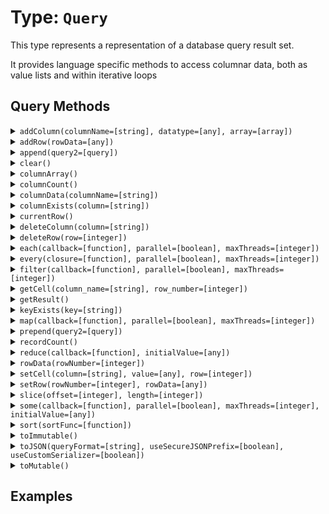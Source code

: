 [comment]: # (Note: This documentation is generated dynamically in the build process.  To modify the contents, change the javadoc on the type class, itself)

# Type: `Query`

This type represents a representation of a database query result set.

It provides language specific methods to access columnar data, both as value lists and within iterative loops

## Query Methods

<details>
<summary><code>addColumn(columnName=[string], datatype=[any], array=[array])</code></summary>
<p>Adds a column to a query and populates its rows with the contents of a one-dimensional array.

 Arguments:
<table>
<thead>
<tr>
<th>Argument</th>
<th>Type</th>
<th>Required</th>
<th>Default</th>
</tr>
</thead>
<tbody>

<tr>
<td>`columnName`</td>
<td>`string`</td>
<td>`true`</td>
<td>``</td>
</tr>

<tr>
<td>`datatype`</td>
<td>`any`</td>
<td>`false`</td>
<td>`Varchar`</td>
</tr>

<tr>
<td>`array`</td>
<td>`array`</td>
<td>`false`</td>
<td>`[]`</td>
</tr></tbody>
</table>

</p></details>
<details>
<summary><code>addRow(rowData=[any])</code></summary>
<p>Return new query

 Arguments:
<table>
<thead>
<tr>
<th>Argument</th>
<th>Type</th>
<th>Required</th>
<th>Default</th>
</tr>
</thead>
<tbody>

<tr>
<td>`rowData`</td>
<td>`any`</td>
<td>`false`</td>
<td>``</td>
</tr></tbody>
</table>

</p></details>
<details>
<summary><code>append(query2=[query])</code></summary>
<p>This function clears the query

 Arguments:
<table>
<thead>
<tr>
<th>Argument</th>
<th>Type</th>
<th>Required</th>
<th>Default</th>
</tr>
</thead>
<tbody>

<tr>
<td>`query2`</td>
<td>`query`</td>
<td>`true`</td>
<td>``</td>
</tr></tbody>
</table>

</p></details>
<details>
<summary><code>clear()</code></summary>
<p>This function clears the query
</p></details>
<details>
<summary><code>columnArray()</code></summary>
<p>This function returns the column array of a query.
</p></details>
<details>
<summary><code>columnCount()</code></summary>
<p>This function returns the number of columns in a query
</p></details>
<details>
<summary><code>columnData(columnName=[string])</code></summary>
<p>Returns the data in a query column.

 Arguments:
<table>
<thead>
<tr>
<th>Argument</th>
<th>Type</th>
<th>Required</th>
<th>Default</th>
</tr>
</thead>
<tbody>

<tr>
<td>`columnName`</td>
<td>`string`</td>
<td>`true`</td>
<td>``</td>
</tr></tbody>
</table>

</p></details>
<details>
<summary><code>columnExists(column=[string])</code></summary>
<p>This function returns true if the column exists in the query

 Arguments:
<table>
<thead>
<tr>
<th>Argument</th>
<th>Type</th>
<th>Required</th>
<th>Default</th>
</tr>
</thead>
<tbody>

<tr>
<td>`column`</td>
<td>`string`</td>
<td>`true`</td>
<td>``</td>
</tr></tbody>
</table>

</p></details>
<details>
<summary><code>currentRow()</code></summary>
<p>Returns the current row number
</p></details>
<details>
<summary><code>deleteColumn(column=[string])</code></summary>
<p>Deletes a column within a query object.

 Arguments:
<table>
<thead>
<tr>
<th>Argument</th>
<th>Type</th>
<th>Required</th>
<th>Default</th>
</tr>
</thead>
<tbody>

<tr>
<td>`column`</td>
<td>`string`</td>
<td>`true`</td>
<td>``</td>
</tr></tbody>
</table>

</p></details>
<details>
<summary><code>deleteRow(row=[integer])</code></summary>
<p>This function deletes a row from the query

 Arguments:
<table>
<thead>
<tr>
<th>Argument</th>
<th>Type</th>
<th>Required</th>
<th>Default</th>
</tr>
</thead>
<tbody>

<tr>
<td>`row`</td>
<td>`integer`</td>
<td>`true`</td>
<td>``</td>
</tr></tbody>
</table>

</p></details>
<details>
<summary><code>each(callback=[function], parallel=[boolean], maxThreads=[integer])</code></summary>
<p>Iterates over query rows and passes each row per iteration to a callback function

 Arguments:
<table>
<thead>
<tr>
<th>Argument</th>
<th>Type</th>
<th>Required</th>
<th>Default</th>
</tr>
</thead>
<tbody>

<tr>
<td>`callback`</td>
<td>`function`</td>
<td>`true`</td>
<td>``</td>
</tr>

<tr>
<td>`parallel`</td>
<td>`boolean`</td>
<td>`false`</td>
<td>`false`</td>
</tr>

<tr>
<td>`maxThreads`</td>
<td>`integer`</td>
<td>`false`</td>
<td>``</td>
</tr></tbody>
</table>

</p></details>
<details>
<summary><code>every(closure=[function], parallel=[boolean], maxThreads=[integer])</code></summary>
<p>Executes a callback/closure against every row in a query and returns true if the callback/closure returned true for every row.

 Arguments:
<table>
<thead>
<tr>
<th>Argument</th>
<th>Type</th>
<th>Required</th>
<th>Default</th>
</tr>
</thead>
<tbody>

<tr>
<td>`closure`</td>
<td>`function`</td>
<td>`true`</td>
<td>``</td>
</tr>

<tr>
<td>`parallel`</td>
<td>`boolean`</td>
<td>`false`</td>
<td>`false`</td>
</tr>

<tr>
<td>`maxThreads`</td>
<td>`integer`</td>
<td>`false`</td>
<td>``</td>
</tr></tbody>
</table>

</p></details>
<details>
<summary><code>filter(callback=[function], parallel=[boolean], maxThreads=[integer])</code></summary>
<p>Filters query rows specified in filter criteria

 Arguments:
<table>
<thead>
<tr>
<th>Argument</th>
<th>Type</th>
<th>Required</th>
<th>Default</th>
</tr>
</thead>
<tbody>

<tr>
<td>`callback`</td>
<td>`function`</td>
<td>`true`</td>
<td>``</td>
</tr>

<tr>
<td>`parallel`</td>
<td>`boolean`</td>
<td>`false`</td>
<td>`false`</td>
</tr>

<tr>
<td>`maxThreads`</td>
<td>`integer`</td>
<td>`false`</td>
<td>``</td>
</tr></tbody>
</table>

</p></details>
<details>
<summary><code>getCell(column_name=[string], row_number=[integer])</code></summary>
<p>This function maps the query to a new query.

 Arguments:
<table>
<thead>
<tr>
<th>Argument</th>
<th>Type</th>
<th>Required</th>
<th>Default</th>
</tr>
</thead>
<tbody>

<tr>
<td>`column_name`</td>
<td>`string`</td>
<td>`true`</td>
<td>``</td>
</tr>

<tr>
<td>`row_number`</td>
<td>`integer`</td>
<td>`false`</td>
<td>``</td>
</tr></tbody>
</table>

</p></details>
<details>
<summary><code>getResult()</code></summary>
<p>Returns the metadata of a query.
</p></details>
<details>
<summary><code>keyExists(key=[string])</code></summary>
<p>This function returns true if the key exists in the query

 Arguments:
<table>
<thead>
<tr>
<th>Argument</th>
<th>Type</th>
<th>Required</th>
<th>Default</th>
</tr>
</thead>
<tbody>

<tr>
<td>`key`</td>
<td>`string`</td>
<td>`true`</td>
<td>``</td>
</tr></tbody>
</table>

</p></details>
<details>
<summary><code>map(callback=[function], parallel=[boolean], maxThreads=[integer])</code></summary>
<p>This function maps the query to a new query.

 Arguments:
<table>
<thead>
<tr>
<th>Argument</th>
<th>Type</th>
<th>Required</th>
<th>Default</th>
</tr>
</thead>
<tbody>

<tr>
<td>`callback`</td>
<td>`function`</td>
<td>`true`</td>
<td>``</td>
</tr>

<tr>
<td>`parallel`</td>
<td>`boolean`</td>
<td>`false`</td>
<td>`false`</td>
</tr>

<tr>
<td>`maxThreads`</td>
<td>`integer`</td>
<td>`false`</td>
<td>``</td>
</tr></tbody>
</table>

</p></details>
<details>
<summary><code>prepend(query2=[query])</code></summary>
<p>Adds a query to the beginning of another query

 Arguments:
<table>
<thead>
<tr>
<th>Argument</th>
<th>Type</th>
<th>Required</th>
<th>Default</th>
</tr>
</thead>
<tbody>

<tr>
<td>`query2`</td>
<td>`query`</td>
<td>`true`</td>
<td>``</td>
</tr></tbody>
</table>

</p></details>
<details>
<summary><code>recordCount()</code></summary>
<p>This function returns the number of records in a query
</p></details>
<details>
<summary><code>reduce(callback=[function], initialValue=[any])</code></summary>
<p>This function reduces the query to a single value.

 Arguments:
<table>
<thead>
<tr>
<th>Argument</th>
<th>Type</th>
<th>Required</th>
<th>Default</th>
</tr>
</thead>
<tbody>

<tr>
<td>`callback`</td>
<td>`function`</td>
<td>`true`</td>
<td>``</td>
</tr>

<tr>
<td>`initialValue`</td>
<td>`any`</td>
<td>`true`</td>
<td>``</td>
</tr></tbody>
</table>

</p></details>
<details>
<summary><code>rowData(rowNumber=[integer])</code></summary>
<p>Returns the cells of a query row as a structure

 Arguments:
<table>
<thead>
<tr>
<th>Argument</th>
<th>Type</th>
<th>Required</th>
<th>Default</th>
</tr>
</thead>
<tbody>

<tr>
<td>`rowNumber`</td>
<td>`integer`</td>
<td>`true`</td>
<td>``</td>
</tr></tbody>
</table>

</p></details>
<details>
<summary><code>setCell(column=[string], value=[any], row=[integer])</code></summary>
<p>Sets a cell to a value.

 Arguments:
<table>
<thead>
<tr>
<th>Argument</th>
<th>Type</th>
<th>Required</th>
<th>Default</th>
</tr>
</thead>
<tbody>

<tr>
<td>`column`</td>
<td>`string`</td>
<td>`true`</td>
<td>``</td>
</tr>

<tr>
<td>`value`</td>
<td>`any`</td>
<td>`true`</td>
<td>``</td>
</tr>

<tr>
<td>`row`</td>
<td>`integer`</td>
<td>`false`</td>
<td>``</td>
</tr></tbody>
</table>

</p></details>
<details>
<summary><code>setRow(rowNumber=[integer], rowData=[any])</code></summary>
<p>Adds or updates a row in a query based on the provided row data and position.

 Arguments:
<table>
<thead>
<tr>
<th>Argument</th>
<th>Type</th>
<th>Required</th>
<th>Default</th>
</tr>
</thead>
<tbody>

<tr>
<td>`rowNumber`</td>
<td>`integer`</td>
<td>`false`</td>
<td>`0`</td>
</tr>

<tr>
<td>`rowData`</td>
<td>`any`</td>
<td>`true`</td>
<td>``</td>
</tr></tbody>
</table>

</p></details>
<details>
<summary><code>slice(offset=[integer], length=[integer])</code></summary>
<p>Returns a subset of rows from an existing query

 Arguments:
<table>
<thead>
<tr>
<th>Argument</th>
<th>Type</th>
<th>Required</th>
<th>Default</th>
</tr>
</thead>
<tbody>

<tr>
<td>`offset`</td>
<td>`integer`</td>
<td>`true`</td>
<td>``</td>
</tr>

<tr>
<td>`length`</td>
<td>`integer`</td>
<td>`false`</td>
<td>`0`</td>
</tr></tbody>
</table>

</p></details>
<details>
<summary><code>some(callback=[function], parallel=[boolean], maxThreads=[integer], initialValue=[any])</code></summary>
<p>This function calls a given closure/function with every element in a given query and returns true, if one of the closure calls returns true

 Arguments:
<table>
<thead>
<tr>
<th>Argument</th>
<th>Type</th>
<th>Required</th>
<th>Default</th>
</tr>
</thead>
<tbody>

<tr>
<td>`callback`</td>
<td>`function`</td>
<td>`true`</td>
<td>``</td>
</tr>

<tr>
<td>`parallel`</td>
<td>`boolean`</td>
<td>`false`</td>
<td>`false`</td>
</tr>

<tr>
<td>`maxThreads`</td>
<td>`integer`</td>
<td>`false`</td>
<td>``</td>
</tr>

<tr>
<td>`initialValue`</td>
<td>`any`</td>
<td>`false`</td>
<td>``</td>
</tr></tbody>
</table>

</p></details>
<details>
<summary><code>sort(sortFunc=[function])</code></summary>
<p>Sorts array elements.

 Arguments:
<table>
<thead>
<tr>
<th>Argument</th>
<th>Type</th>
<th>Required</th>
<th>Default</th>
</tr>
</thead>
<tbody>

<tr>
<td>`sortFunc`</td>
<td>`function`</td>
<td>`true`</td>
<td>``</td>
</tr></tbody>
</table>

</p></details>
<details>
<summary><code>toImmutable()</code></summary>
<p>Convert an array, struct or query to its immutable counterpart.
</p></details>
<details>
<summary><code>toJSON(queryFormat=[string], useSecureJSONPrefix=[boolean], useCustomSerializer=[boolean])</code></summary>
<p>Converts a ColdFusion variable into a JSON (JavaScript Object Notation) string.

 Arguments:
<table>
<thead>
<tr>
<th>Argument</th>
<th>Type</th>
<th>Required</th>
<th>Default</th>
</tr>
</thead>
<tbody>

<tr>
<td>`queryFormat`</td>
<td>`string`</td>
<td>`false`</td>
<td>`row`</td>
</tr>

<tr>
<td>`useSecureJSONPrefix`</td>
<td>`boolean`</td>
<td>`false`</td>
<td>`false`</td>
</tr>

<tr>
<td>`useCustomSerializer`</td>
<td>`boolean`</td>
<td>`false`</td>
<td>``</td>
</tr></tbody>
</table>

</p></details>
<details>
<summary><code>toMutable()</code></summary>
<p>Convert an array, struct or query to its mutable counterpart.
</p></details>


## Examples
